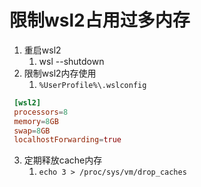 # 限制wsl2占用过多内存
1. 重启wsl2
   1. wsl --shutdown
2. 限制wsl2内存使用
   1. `%UserProfile%\.wslconfig`

```conf
 [wsl2]
 processors=8
 memory=8GB
 swap=8GB
 localhostForwarding=true
```
3. 定期释放cache内存
   1. `echo 3 > /proc/sys/vm/drop_caches`
